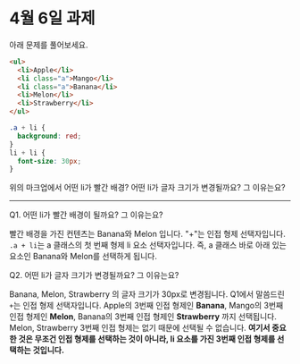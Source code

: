 # 4월 6일 과제

아래 문제를 풀어보세요.

```html
<ul>
  <li>Apple</li>
  <li class="a">Mango</li>
  <li class="a">Banana</li>
  <li>Melon</li>
  <li>Strawberry</li>
</ul>
```

```css
.a + li {
  background: red;
}
li + li {
  font-size: 30px;
}
```

위의 마크업에서 어떤 li가 빨간 배경? 어떤 li가 글자 크기가 변경될까요? 그 이유는요?

---

Q1. 어떤 li가 빨간 배경이 될까요? 그 이유는요?

빨간 배경을 가진 컨텐츠는 Banana와 Melon 입니다. "+"는 인접 형제 선택자입니다. `.a + li`는 a 클래스의 첫 번째 형제 li 요소 선택자입니다. 즉, a 클래스 바로 아래 있는 요소인 Banana와 Melon를 선택하게 됩니다.

Q2. 어떤 li가 글자 크기가 변경될까요? 그 이유는요?

Banana, Melon, Strawberry 의 글자 크기가 30px로 변경됩니다.
Q1에서 말씀드린 `+`는 인접 형제 선택자입니다. Apple의 3번째 인접 형제인 **Banana**, Mango의 3번째 인접 형제인 **Melon**, Banana의 3번째 인접 형제인 **Strawberry** 까지 선택됩니다.
Melon, Strawberry 3번째 인접 형제는 없기 때문에 선택될 수 없습니다.
**여기서 중요한 것은 무조건 인접 형제를 선택하는 것이 아니라, li 요소를 가진 3번째 인접 형제를 선택하는 것입니다.**
